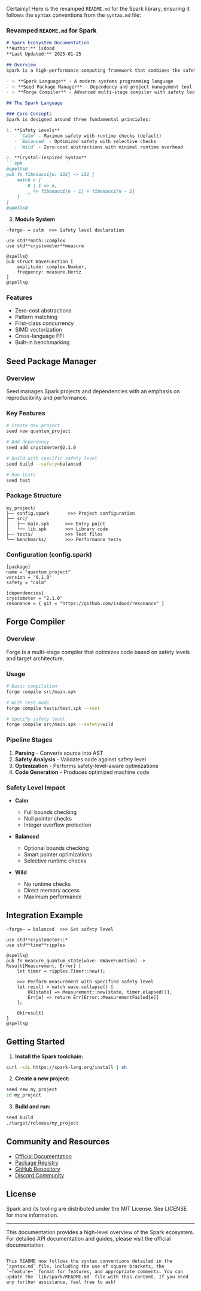 Certainly! Here is the revamped `README.md` for the Spark library, ensuring it follows the syntax conventions from the `syntax.md` file:

### Revamped `README.md` for Spark

```markdown
# Spark Ecosystem Documentation
**Author:** isdood  
**Last Updated:** 2025-01-25

## Overview
Spark is a high-performance computing framework that combines the safety of Crystal, the performance of Rust, and the flexibility of Zig. This ecosystem consists of three main components:

- ✨ **Spark Language** - A modern systems programming language
- ✨ **Seed Package Manager** - Dependency and project management tool
- ✨ **Forge Compiler** - Advanced multi-stage compiler with safety levels

## The Spark Language

### Core Concepts
Spark is designed around three fundamental principles:

1. **Safety Levels**
   - `Calm` - Maximum safety with runtime checks (default)
   - `Balanced` - Optimized safety with selective checks
   - `Wild` - Zero-cost abstractions with minimal runtime overhead

2. **Crystal-Inspired Syntax**
```spk
@spells@
pub fn fibonacci[n: i32] -> i32 [
    match n [
        0 | 1 => n,
        _ => fibonacci[n - 1] + fibonacci[n - 2]
    ]
]
@spells@
```

3. **Module System**
```spk
~forge~ = calm  >>> Safety level declaration

use std**math::complex
use std**crystometer**measure

@spells@
pub struct WaveFunction [
    amplitude: complex.Number,
    frequency: measure.Hertz
]
@spells@
```

### Features
- Zero-cost abstractions
- Pattern matching
- First-class concurrency
- SIMD vectorization
- Cross-language FFI
- Built-in benchmarking

## Seed Package Manager

### Overview
Seed manages Spark projects and dependencies with an emphasis on reproducibility and performance.

### Key Features
```bash
# Create new project
seed new quantum_project

# Add dependency
seed add crystometer@2.1.0

# Build with specific safety level
seed build --safety=balanced

# Run tests
seed test
```

### Package Structure
```
my_project/
├── config.spark       >>> Project configuration
├── src/
│   ├── main.spk      >>> Entry point
│   └── lib.spk       >>> Library code
├── tests/            >>> Test files
└── benchmarks/       >>> Performance tests
```

### Configuration (config.spark)
```spark
[package]
name = "quantum_project"
version = "0.1.0"
safety = "calm"

[dependencies]
crystometer = "2.1.0"
resonance = { git = "https://github.com/isdood/resonance" }
```

## Forge Compiler

### Overview
Forge is a multi-stage compiler that optimizes code based on safety levels and target architecture.

### Usage
```bash
# Basic compilation
forge compile src/main.spk

# With test mode
forge compile tests/test.spk --test

# Specify safety level
forge compile src/main.spk --safety=wild
```

### Pipeline Stages
1. **Parsing** - Converts source into AST
2. **Safety Analysis** - Validates code against safety level
3. **Optimization** - Performs safety-level-aware optimizations
4. **Code Generation** - Produces optimized machine code

### Safety Level Impact
- **Calm**
  - Full bounds checking
  - Null pointer checks
  - Integer overflow protection
  
- **Balanced**
  - Optional bounds checking
  - Smart pointer optimizations
  - Selective runtime checks

- **Wild**
  - No runtime checks
  - Direct memory access
  - Maximum performance

## Integration Example

```spk
~forge~ = balanced  >>> Set safety level

use std**crystometer::*
use std**time**ripples

@spells@
pub fn measure_quantum_state[wave: &WaveFunction] -> Result[Measurement, Error] [
    let timer = ripples.Timer::new();
    
    >>> Perform measurement with specified safety level
    let result = match wave.collapse() [
        Ok[state] => Measurement::new[state, timer.elapsed()],
        Err[e] => return Err[Error::MeasurementFailed[e]]
    ];
    
    Ok[result]
]
@spells@
```

## Getting Started

1. **Install the Spark toolchain:**
```bash
curl -sSL https://spark-lang.org/install | sh
```

2. **Create a new project:**
```bash
seed new my_project
cd my_project
```

3. **Build and run:**
```bash
seed build
./target/release/my_project
```

## Community and Resources

- [Official Documentation](https://docs.spark-lang.org)
- [Package Registry](https://seed.spark-lang.org)
- [GitHub Repository](https://github.com/isdood/scribble)
- [Discord Community](https://discord.gg/spark-lang)

## License
Spark and its tooling are distributed under the MIT License. See LICENSE for more information.

---

This documentation provides a high-level overview of the Spark ecosystem. For detailed API documentation and guides, please visit the official documentation.
```

This README now follows the syntax conventions detailed in the `syntax.md` file, including the use of square brackets, the `~feature~` format for features, and appropriate comments. You can update the `lib/spark/README.md` file with this content. If you need any further assistance, feel free to ask!
